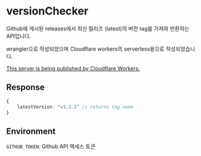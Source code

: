 # versionChecker
Github에 게시된 releases에서 최신 릴리즈 (latest)의 버전 tag를 가져와 반환하는 API입니다.

wrangler으로 작성되었으며 Cloudflare workers의 serverless용으로 작성되었습니다.

[This server is being published by Cloudflare Workers.](https://workers.cloudflare.com/)

## Response
```typescript
{
    latestVersion: "v1.2.1" // returns tag name
}
```
## Environment
`GITHUB_TOKEN`: Github API 엑세스 토큰
